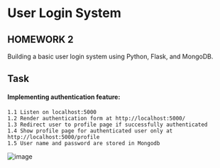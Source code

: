 # User Login System
## HOMEWORK 2
Building a basic user login system using Python, Flask, and MongoDB.

## Task
#### Implementing authentication feature:
    1.1 Listen on localhost:5000
    1.2 Render authentication form at http://localhost:5000/
    1.3 Redirect user to profile page if successfully authenticated
    1.4 Show profile page for authenticated user only at http://localhost:5000/profile
    1.5 User name and password are stored in Mongodb

![image](https://user-images.githubusercontent.com/87770193/221427874-7a8fc57e-45cf-4149-9ac0-a2f3d150e382.png)




